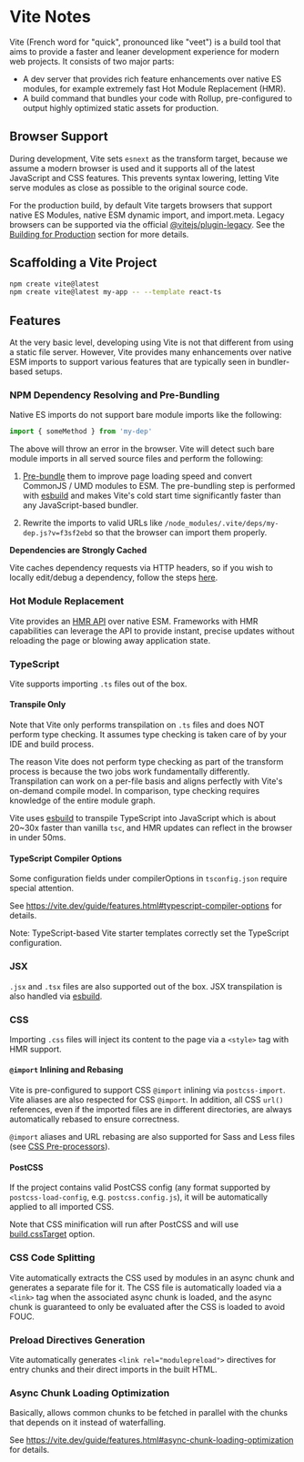 # Vite Notes

Vite (French word for "quick", pronounced like "veet") is a build tool that aims to provide a faster and leaner development experience for modern web projects. It consists of two major parts:

- A dev server that provides rich feature enhancements over native ES modules, for example extremely fast Hot Module Replacement (HMR).
- A build command that bundles your code with Rollup, pre-configured to output highly optimized static assets for production.

## Browser Support

During development, Vite sets `esnext` as the transform target, because we assume a modern browser is used and it supports all of the latest JavaScript and CSS features. This prevents syntax lowering, letting Vite serve modules as close as possible to the original source code.

For the production build, by default Vite targets browsers that support native ES Modules, native ESM dynamic import, and import.meta. Legacy browsers can be supported via the official [@vitejs/plugin-legacy](https://github.com/vitejs/vite/tree/main/packages/plugin-legacy). See the [Building for Production](https://vite.dev/guide/build.html) section for more details.

## Scaffolding a Vite Project

```sh
npm create vite@latest
npm create vite@latest my-app -- --template react-ts
```

## Features

At the very basic level, developing using Vite is not that different from using a static file server. However, Vite provides many enhancements over native ESM imports to support various features that are typically seen in bundler-based setups.

### NPM Dependency Resolving and Pre-Bundling

Native ES imports do not support bare module imports like the following:

```js
import { someMethod } from 'my-dep'
```

The above will throw an error in the browser. Vite will detect such bare module imports in all served source files and perform the following:

1. [Pre-bundle](https://vite.dev/guide/dep-pre-bundling.html) them to improve page loading speed and convert CommonJS / UMD modules to ESM. The pre-bundling step is performed with [esbuild](http://esbuild.github.io/) and makes Vite's cold start time significantly faster than any JavaScript-based bundler.

1. Rewrite the imports to valid URLs like `/node_modules/.vite/deps/my-dep.js?v=f3sf2ebd` so that the browser can import them properly.

**Dependencies are Strongly Cached**

Vite caches dependency requests via HTTP headers, so if you wish to locally edit/debug a dependency, follow the steps [here](https://vite.dev/guide/dep-pre-bundling.html#browser-cache).

### Hot Module Replacement

Vite provides an [HMR API](https://vite.dev/guide/api-hmr.html) over native ESM. Frameworks with HMR capabilities can leverage the API to provide instant, precise updates without reloading the page or blowing away application state.

### TypeScript

Vite supports importing `.ts` files out of the box.

#### Transpile Only

Note that Vite only performs transpilation on `.ts` files and does NOT perform type checking. It assumes type checking is taken care of by your IDE and build process.

The reason Vite does not perform type checking as part of the transform process is because the two jobs work fundamentally differently. Transpilation can work on a per-file basis and aligns perfectly with Vite's on-demand compile model. In comparison, type checking requires knowledge of the entire module graph.

Vite uses [esbuild](http://esbuild.github.io/) to transpile TypeScript into JavaScript which is about 20~30x faster than vanilla `tsc`, and HMR updates can reflect in the browser in under 50ms.

#### TypeScript Compiler Options

Some configuration fields under compilerOptions in `tsconfig.json` require special attention.

See https://vite.dev/guide/features.html#typescript-compiler-options for details.

Note: TypeScript-based Vite starter templates correctly set the TypeScript configuration.

### JSX

`.jsx` and `.tsx` files are also supported out of the box. JSX transpilation is also handled via [esbuild](http://esbuild.github.io/).

### CSS

Importing `.css` files will inject its content to the page via a `<style>` tag with HMR support.

#### `@import` Inlining and Rebasing

Vite is pre-configured to support CSS `@import` inlining via `postcss-import`. Vite aliases are also respected for CSS `@import`. In addition, all CSS `url()` references, even if the imported files are in different directories, are always automatically rebased to ensure correctness.

`@import` aliases and URL rebasing are also supported for Sass and Less files (see [CSS Pre-processors](https://vite.dev/guide/features.html#css-pre-processors)).

#### PostCSS

If the project contains valid PostCSS config (any format supported by `postcss-load-config`, e.g. `postcss.config.js`), it will be automatically applied to all imported CSS.

Note that CSS minification will run after PostCSS and will use [build.cssTarget](https://vite.dev/config/build-options.html#build-csstarget) option.

### CSS Code Splitting

Vite automatically extracts the CSS used by modules in an async chunk and generates a separate file for it. The CSS file is automatically loaded via a `<link>` tag when the associated async chunk is loaded, and the async chunk is guaranteed to only be evaluated after the CSS is loaded to avoid FOUC.

### Preload Directives Generation

Vite automatically generates `<link rel="modulepreload">` directives for entry chunks and their direct imports in the built HTML.

### Async Chunk Loading Optimization

Basically, allows common chunks to be fetched in parallel with the chunks that depends on it instead of waterfalling.

See https://vite.dev/guide/features.html#async-chunk-loading-optimization for details.
